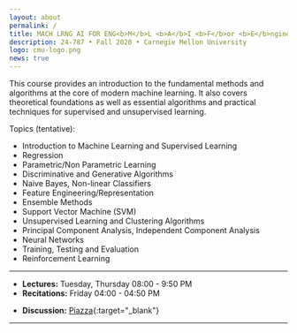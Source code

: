 ```yaml
---
layout: about
permalink: /
title: MACH LRNG AI FOR ENG<b>M</b>L <b>A</b>I <b>F</b>or <b>E</b>ngineers
description: 24-787 • Fall 2020 • Carnegie Mellon University
logo: cmu-logo.png
news: true
---
```


This course provides an introduction to the fundamental methods and algorithms at the core of modern machine learning. It also covers theoretical foundations as well as essential algorithms and practical techniques for supervised and unsupervised learning.

Topics (tentative):
- Introduction to Machine Learning and Supervised Learning
- Regression
- Parametric/Non Parametric Learning
- Discriminative and Generative Algorithms
- Naive Bayes, Non-linear Classifiers
- Feature Engineering/Representation 
- Ensemble Methods
- Support Vector Machine (SVM)
- Unsupervised Learning and Clustering Algorithms
- Principal Component Analysis, Independent Component Analysis
- Neural Networks
- Training, Testing and Evaluation
- Reinforcement Learning

***

- **Lectures:** Tuesday, Thursday 08:00 - 9:50 PM
- **Recitations:** Friday 04:00 - 04:50 PM
<!-- - **Office Hours Location:** [Gates-Hillman Center 8228](https://goo.gl/maps/74vUj6uoaTTzYM937){:target="\_blank"} -->
- **Discussion:** [Piazza](https://piazza.com){:target="\_blank"}
***
